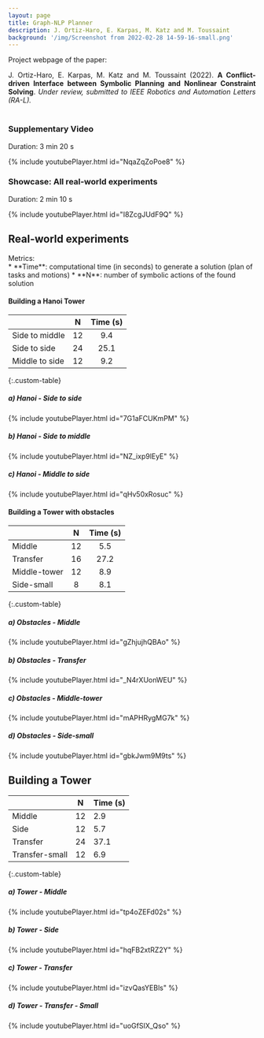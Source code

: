 ```yaml
---
layout: page
title: Graph-NLP Planner
description: J. Ortiz-Haro, E. Karpas, M. Katz and M. Toussaint 
background: '/img/Screenshot from 2022-02-28 14-59-16-small.png'
---
```


<style>
.mydiv {

  text-align: justify;
  text-justify: inter-word;

}
</style>

Project webpage of the paper:

<div class="mydiv">
J. Ortiz-Haro, E. Karpas, M. Katz and M. Toussaint (2022). <b>A Conflict-driven Interface between Symbolic Planning and Nonlinear Constraint Solving</b>. <i>Under review, submitted to IEEE Robotics and Automation Letters (RA-L).</i>
</div>
<br>


<!-- ## Overview -->


### Supplementary Video 

Duration: 3 min 20 s

{% include youtubePlayer.html id="NqaZqZoPoe8" %}


### Showcase: All real-world experiments 

Duration: 2 min 10 s

{% include youtubePlayer.html id="I8ZcgJUdF9Q" %}

## Real-world experiments


<p style="margin:0 0;">Metrics:</p>
* **Time**: computational time (in seconds) to generate a solution (plan of tasks and motions)
* **N**: number of symbolic actions of the found solution

#### Building a Hanoi Tower

|          | N | Time (s) |
|----------|:-----:|:------:|
| Side to middle | 12  | 9.4   |
| Side to side | 24   | 25.1    |
| Middle to side | 12   | 9.2    |
{:.custom-table}


##### a) Hanoi - Side to side 

{% include youtubePlayer.html id="7G1aFCUKmPM" %}

##### b) Hanoi - Side to middle

{% include youtubePlayer.html id="NZ_ixp9lEyE"  %}

##### c) Hanoi - Middle to side

{% include youtubePlayer.html id="qHv50xRosuc" %}

#### Building a Tower with obstacles


|          | N | Time (s) |
|----------|:-----:|:------:|
| Middle | 12  | 5.5    |
| Transfer | 16   | 27.2    |
| Middle-tower | 12   | 8.9    |
| Side-small | 8   | 8.1 |
{:.custom-table}



##### a) Obstacles - Middle

{% include youtubePlayer.html id="gZhjujhQBAo" %}

##### b) Obstacles - Transfer

{% include youtubePlayer.html id="_N4rXUonWEU" %}


##### c) Obstacles - Middle-tower

{% include youtubePlayer.html id="mAPHRygMG7k" %}

##### d) Obstacles - Side-small

{% include youtubePlayer.html id="gbkJwm9M9ts" %}


## Building a Tower 

|          | N | Time (s) |
|----------|-----|------|
| Middle | 12  | 2.9    |
| Side | 12   | 5.7    |
| Transfer | 24   | 37.1     |
| Transfer-small | 12   | 6.9    |
{:.custom-table}

##### a) Tower - Middle

{% include youtubePlayer.html id="tp4oZEFd02s" %}

##### b) Tower - Side

{% include youtubePlayer.html id="hqFB2xtRZ2Y" %}

##### c) Tower - Transfer
 
{% include youtubePlayer.html id="izvQasYEBls" %}


##### d) Tower - Transfer - Small
{% include youtubePlayer.html id="uoGfSIX_Qso" %}

